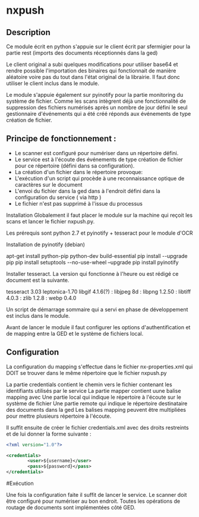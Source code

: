 # nxpush

## Description

Ce module écrit en python s'appuie sur le client écrit par sfermigier pour la partie rest (imports des documents réceptionnés dans la ged)

Le client original a subi quelques modifications pour utiliser base64 et rendre possible l'importation des binaires qui fonctionnait de manière aléatoire voire pas du tout dans l'état original de la librairie. Il faut donc utiliser le client inclus dans le module.

Le module s'appuie également sur pyinotify pour la partie monitoring du système de fichier. Comme les scans intègrent déjà une fonctionnalité de suppression des fichiers numérisés après un nombre de jour défini le seul gestionnaire d'événements qui a été créé réponds aux événements de type création de fichier.

## Principe de fonctionnement :

 - Le scanner est configuré pour numériser dans un répertoire défini.
 - Le service est à l'écoute des événements de type création de fichier pour ce répertoire (défini dans sa configuration).
 - La création d'un fichier dans le répertoire provoque:
  - L'exécution d'un script qui procède à une reconnaissance optique de caractères sur le document
  - L'envoi du fichier dans la ged dans à l'endroit défini dans la configuration du service ( via http )
 - Le fichier n'est pas supprimé à l'issue du processus

Installation
Globalement  il faut placer le module sur la machine qui reçoit les scans et lancer le fichier nxpush.py.

Les prérequis sont python 2.7 et pyinotify + tesseract pour le module d'OCR

Installation de pyinotify (debian)

apt-get install python-pip python-dev build-essential
pip install --upgrade pip 
pip install setuptools --no-use-wheel –upgrade
pip install pyinotify

Installer tesseract. La version qui fonctionne à l'heure ou est rédigé ce document est la suivante.

tesseract 3.03 
 leptonica-1.70 
  libgif 4.1.6(?) : libjpeg 8d : libpng 1.2.50 : libtiff 4.0.3 : zlib 1.2.8 : webp 0.4.0 

Un script de démarrage sommaire qui a servi en phase de développement est inclus dans le module. 

Avant de lancer le module il faut configurer les options d'authentification et de mapping entre la GED et le système de fichiers local. 


## Configuration

La configuration du mapping s'effectue dans le fichier nx-properties.xml qui DOIT se trouver dans le même répertoire que le fichier nxpush.py

La partie credentials contient le chemin vers le fichier contenant les identifiants utilisés par le service
La partie mapper contient uune balise mapping avec
Une partie local qui indique le répertoire à l'écoute sur le système de fichier
Une partie remote qui indique le répertoire destinataire des documents dans la ged
Les balises mapping peuvent être multipliées pour mettre plusieurs répertoire à l'écoute.

Il suffit ensuite de créer le fichier credentials.xml avec des droits restreints et de lui donner la forme suivante :
```xml
<?xml version="1.0"?> 

<credentials> 
        <user>${username}</user> 
        <pass>${password}</pass> 
</credentials> 
```

#Exécution

Une fois la configuration faite il suffit de lancer le service. Le scanner doit être configuré pour numériser au bon endroit. Toutes les opérations de routage de documents sont implémentées côté GED.
